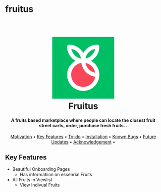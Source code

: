 # fruitus
<h1 align="center">
  <br>
  <a><img src="https://github.com/innocent-george-mithu-nyamusa/fruitus/blob/9d95af66765efc28179d8f6cef5b2ed4735d2aa4/Fruitus/Assets.xcassets/logo.imageset/logo.svg" alt="Fruitus" width="200"></a>
  <br>
    Fruitus
  <br>
</h1>

<h4 align="center">A fruits based marketplace where people can locate the closest fruit street carts, order, purchase fresh fruits. <a ref="https://www.swift.org/" target="_blank"></a>.</h4>

 <p align="center">
  <a href="#motivation">Motivation</a> •
  <a href="#key-features">Key Features</a> •
  <a href="#to-do">To-do</a> •
  <a href="#installation">Installation</a> • 
  <a href="#known-bugs">Known Bugs</a> • 
  <a href="#future-updates">Future Updates</a> • 
  <a href="#acknowledgement">Acknowledgement</a> •
</p>


## Key Features

* Beautiful Onboarding Pages
  - Has informatiion on essenrial Fruits
* All Fruits in Viewlist
  - View Indivual Fruits
